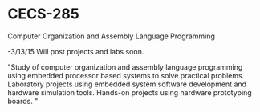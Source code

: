 # CECS-285
Computer Organization and Assembly Language Programming

-3/13/15
Will post projects and labs soon. 

"Study of computer organization and assembly language programming using embedded processor based systems to solve practical problems. Laboratory projects using embedded system software development and hardware simulation tools. Hands-on projects using hardware prototyping boards. "
